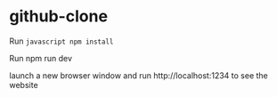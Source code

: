 # github-clone

Run ```javascript npm install ```

Run npm run dev

launch a new browser window and run http://localhost:1234 to see the website
